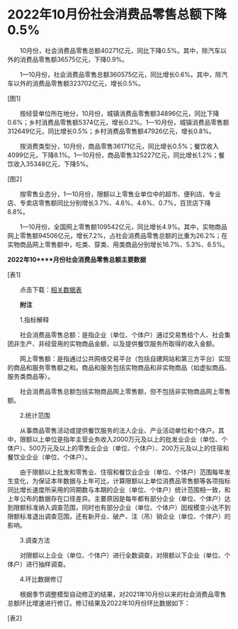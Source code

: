 # 2022年10月份社会消费品零售总额下降0.5%

　　10月份，社会消费品零售总额40271亿元，同比下降0.5%。其中，除汽车以外的消费品零售额36575亿元，下降0.9%。

　　1—10月份，社会消费品零售总额360575亿元，同比增长0.6%。其中，除汽车以外的消费品零售额323702亿元，增长0.5%。

\[图1\]

　　按经营单位所在地分，10月份，城镇消费品零售额34896亿元，同比下降0.6%；乡村消费品零售额5374亿元，增长0.2%。1—10月份，城镇消费品零售额312649亿元，同比增长0.5%；乡村消费品零售额47926亿元，增长0.8%。

　　按消费类型分，10月份，商品零售36171亿元，同比增长0.5%；餐饮收入4099亿元，下降8.1%。1—10月份，商品零售325227亿元，同比增长1.2%；餐饮收入35348亿元，下降5%。

\[图2\]

　　按零售业态分，1—10月份，限额以上零售业单位中的超市、便利店、专业店、专卖店零售额同比分别增长3.7%、4.6%、4.6%、0.7%，百货店下降6.8%。

　　1—10月份，全国网上零售额109542亿元，同比增长4.9%。其中，实物商品网上零售额94506亿元，增长7.2%，占社会消费品零售总额的比重为26.2%；在实物商品网上零售额中，吃类、穿类、用类商品分别增长16.7%、5.3%、6.5%。

**2022****年****10****月份社会消费品零售总额主要数据**

\[表1\]

　　点击下载：[相关数据表](http://www.stats.gov.cn/sj/zxfb/202302/W020230203610388752439.xls)

　　**附注**

　　1.指标解释

　　社会消费品零售总额：是指企业（单位、个体户）通过交易售给个人、社会集团非生产、非经营用的实物商品金额，以及提供餐饮服务所取得的收入金额。

　　网上零售额：是指通过公共网络交易平台（包括自建网站和第三方平台）实现的商品和服务零售额之和。商品和服务包括实物商品和非实物商品（如虚拟商品、服务类商品等）。

　　社会消费品零售总额包括实物商品网上零售额，但不包括非实物商品网上零售额。

　　2.统计范围

　　从事商品零售活动或提供餐饮服务的法人企业、产业活动单位和个体户。其中，限额以上单位是指年主营业务收入2000万元及以上的批发业企业（单位、个体户）、500万元及以上的零售业企业（单位、个体户）、200万元及以上的住宿和餐饮业企业（单位、个体户）。

　　由于限额以上批发和零售业、住宿和餐饮业企业（单位、个体户）范围每年发生变化，为保证本年数据与上年可比，计算限额以上单位消费品零售额等各项指标同比增长速度所采用的同期数与本期的企业（单位、个体户）统计范围相一致，和上年公布的数据存在口径差异。主要原因是每年都有部分企业（单位、个体户）达到限额标准纳入调查范围，同时也有部分企业（单位、个体户）因规模变小达不到限额标准退出调查范围，还有新开业、破产、注（吊）销企业（单位、个体户）的影响。

　　3.调查方法

　　对限额以上企业（单位、个体户）进行全数调查，对限额以下企业（单位、个体户）进行抽样调查。

　　4.环比数据修订

　　根据季节调整模型自动修正的结果，对2021年10月份以来的社会消费品零售总额环比增速进行修订。修订结果及2022年10月份环比数据如下：

\[表2\]